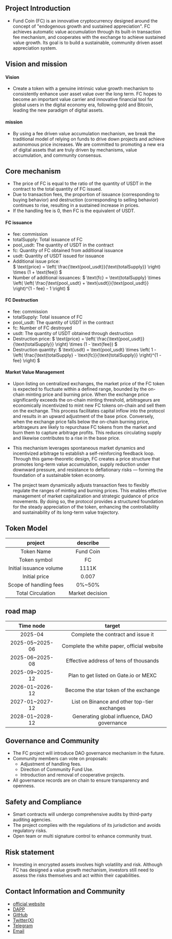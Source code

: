## Project Introduction
- Fund Coin (FC) is an innovative cryptocurrency designed around the concept of "endogenous growth and sustained appreciation". FC achieves automatic value accumulation through its built-in transaction fee mechanism, and cooperates with the exchange to achieve sustained value growth. Its goal is to build a sustainable, community driven asset appreciation system.

## Vision and mission
#### Vision
- Create a token with a genuine intrinsic value growth mechanism to consistently enhance user asset value over the long term. FC hopes to become an important value carrier and innovative financial tool for global users in the digital economy era, following gold and Bitcoin, leading the new paradigm of digital assets.
#### mission
- By using a fee driven value accumulation mechanism, we break the traditional model of relying on funds to drive down projects and achieve autonomous price increases. We are committed to promoting a new era of digital assets that are truly driven by mechanisms, value accumulation, and community consensus.

## Core mechanism
- The price of FC is equal to the ratio of the quantity of USDT in the contract to the total quantity of FC issued.
- Due to transaction fees, the proportion of issuance (corresponding to buying behavior) and destruction (corresponding to selling behavior) continues to rise, resulting in a sustained increase in prices.
- If the handling fee is 0, then FC is the equivalent of USDT.

#### FC issuance
- fee: commission
- totalSupply: Total issuance of FC
- pool_usdt: The quantity of USDT in the contract
- fc: Quantity of FC obtained from additional issuance
- usdt: Quantity of USDT issued for issuance
- Additional issue price:  
$ \text{price} = \left( \frac{\text{pool\_usdt}}{\text{totalSupply}} \right) \times (1 + \text{fee}) $
- Number of additional issuances:
$
\text{fc} = \text{totalSupply} \times \left( \left( \frac{\text{pool\_usdt} + \text{usdt}}{\text{pool\_usdt}} \right)^{1 - fee} - 1 \right)
$
#### FC Destruction
- fee: commission
- totalSupply: Total issuance of FC
- pool_usdt: The quantity of USDT in the contract
- fc: Number of FC destroyed
- usdt: The quantity of USDT obtained through destruction
- Destruction price:
$ \text{price} = \left( \frac{\text{pool\_usdt}}{\text{totalSupply}} \right) \times (1 - \text{fee}) $
- Destruction quantity:
$
\text{usdt} = \text{pool\_usdt} \times \left( 1 - \left( \frac{\text{totalSupply} - \text{fc}}{\text{totalSupply}} \right)^{1 - fee} \right)
$

#### Market Value Management
- Upon listing on centralized exchanges, the market price of the FC token is expected to fluctuate within a defined range, bounded by the on-chain minting price and burning price. When the exchange price significantly exceeds the on-chain minting threshold, arbitrageurs are economically incentivized to mint new FC tokens on-chain and sell them on the exchange. This process facilitates capital inflow into the protocol and results in an upward adjustment of the base price. Conversely, when the exchange price falls below the on-chain burning price, arbitrageurs are likely to repurchase FC tokens from the market and burn them to capture arbitrage profits. This reduces circulating supply and likewise contributes to a rise in the base price.

- This mechanism leverages spontaneous market dynamics and incentivized arbitrage to establish a self-reinforcing feedback loop. Through this game-theoretic design, FC creates a price structure that promotes long-term value accumulation, supply reduction under downward pressure, and resistance to deflationary risks — forming the foundation of a sustainable token economy.

- The project team dynamically adjusts transaction fees to flexibly regulate the ranges of minting and burning prices. This enables effective management of market capitalization and strategic guidance of price movements. By doing so, the protocol provides a structured foundation for the steady appreciation of the token, enhancing the controllability and sustainability of its long-term value trajectory.


## Token Model
project | describe
:----:| :-----: 
Token Name | Fund Coin  
Token symbol | FC 
Initial issuance volume | 1111K 
Initial price | 0.007 
Scope of handling fees | 0%~50% 
Total Circulation | Market decision 

## road map
Time node |  target 
:----:| :-----: 
2025-04 | Complete the contract and issue it  
2025-05~2025-06 | Complete the white paper, official website 
2025-06~2025-08 | Effective address of tens of thousands
2025-09~2025-12 | Plan to get listed on Gate.io or MEXC
2026-01~2026-12 | Become the star token of the exchange
2027-01~2027-12 | List on Binance and other top-tier exchanges
2028-01~2028-12 | Generating global influence, DAO governance

## Governance and Community
- The FC project will introduce DAO governance mechanism in the future.
- Community members can vote on proposals: 
    - Adjustment of handling fees.
    - Direction of Community Fund Use.
    - Introduction and removal of cooperative projects.
- All governance records are on chain to ensure transparency and openness.

## Safety and Compliance
- Smart contracts will undergo comprehensive audits by third-party auditing agencies.
- The project complies with the regulations of its jurisdiction and avoids regulatory risks.
- Open team or multi signature control to enhance community trust.

## Risk statement
- Investing in encrypted assets involves high volatility and risk. Although FC has designed a value growth mechanism, investors still need to assess the risks themselves and act within their capabilities.

## Contact Information and Community
- [official website](https://www.fcoin.me)
- [DAPP](https://fcoin.me)
- [GitHub](https://github.com/LessMyers/fcoin)
- [Twitter(X)](https://x.com/@FC_Project)
- [Telegram](https://web.telegram.org/k/#@FundCoinGroup)
- [Email](contact@fcoin.me)